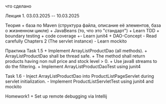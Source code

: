 что сделано

Лекция 1. 03.03.2025 -- 10.03.2025

Теория
    + база по Maven (структура файла, описание её элементов, база о жизненном цикле)
    + JavaBeans (то, что это "стандарт")
    + Learn TDD
    + boundary testing
    + code coverage
    +- Learn junit4
    + DAO-Concept
    - Read carefully Chapters 2 (The servlet instance)
    - Learn mockito

Практика
Task 1.5
    + Implement ArrayListProductDao (all methods).
    + ArrayListProductDao shall be thread safe.
    + The method shall return products having non null price and stock level > 0.
    + Use java8 streams to do the filtering.
    + Implement ArrayListProductDaoTest using junit4

Task 1.6
    - Inject ArrayListProductDao into ProductListPageServlet during servlet initialization.
    - Implement ProductListServletTest using junit4 and mockito

Homework1
    + Set up remote debugging via Intellij 
    